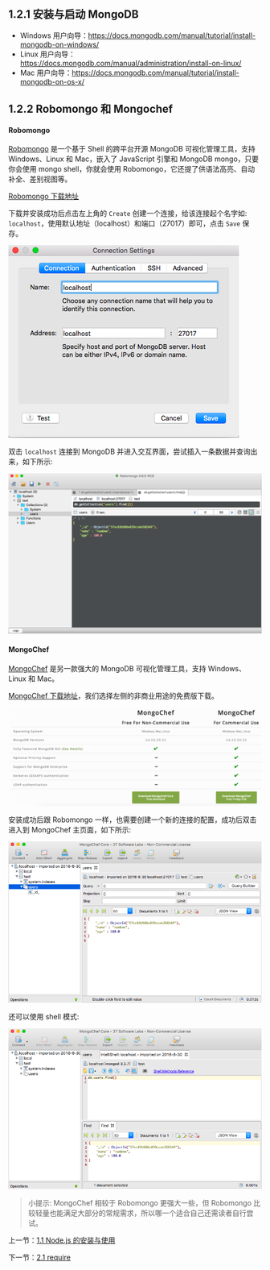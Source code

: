 ## 1.2.1 安装与启动 MongoDB

- Windows 用户向导：https://docs.mongodb.com/manual/tutorial/install-mongodb-on-windows/
- Linux 用户向导：https://docs.mongodb.com/manual/administration/install-on-linux/
- Mac 用户向导：https://docs.mongodb.com/manual/tutorial/install-mongodb-on-os-x/

## 1.2.2 Robomongo 和 Mongochef

#### Robomongo

[Robomongo](https://robomongo.org/) 是一个基于 Shell 的跨平台开源 MongoDB 可视化管理工具，支持 Windows、Linux 和 Mac，嵌入了 JavaScript 引擎和 MongoDB mongo，只要你会使用 mongo shell，你就会使用 Robomongo，它还提了供语法高亮、自动补全、差别视图等。

[Robomongo 下载地址](https://robomongo.org/download)

下载并安装成功后点击左上角的 `Create` 创建一个连接，给该连接起个名字如: `localhost`，使用默认地址（localhost）和端口（27017）即可，点击 `Save` 保存。

![](./img/1.2.1.png)


双击 `localhost` 连接到 MongoDB 并进入交互界面，尝试插入一条数据并查询出来，如下所示:

![](./img/1.2.2.png)


#### MongoChef

[MongoChef](http://3t.io/mongochef/) 是另一款强大的 MongoDB 可视化管理工具，支持 Windows、Linux 和 Mac。

[MongoChef 下载地址](http://3t.io/mongochef/#mongochef-download-compare)，我们选择左侧的非商业用途的免费版下载。

![](./img/1.2.3.png)

安装成功后跟 Robomongo 一样，也需要创建一个新的连接的配置，成功后双击进入到 MongoChef 主页面，如下所示:

![](./img/1.2.4.png)

还可以使用 shell 模式:

![](./img/1.2.5.png)

> 小提示: MongoChef 相较于 Robomongo 更强大一些，但 Robomongo 比较轻量也能满足大部分的常规需求，所以哪一个适合自己还需读者自行尝试。

上一节：[1.1 Node.js 的安装与使用](https://github.com/Liuxiang66/express-project/blob/master/book/1.1%20Node.js%20%E7%9A%84%E5%AE%89%E8%A3%85%E4%B8%8E%E4%BD%BF%E7%94%A8.md)

下一节：[2.1 require](https://github.com/Liuxiang66/express-project/blob/master/book/2.1%20require.md)